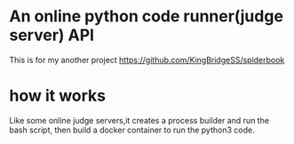 # An online python code runner(judge server) API
This is for my another project https://github.com/KingBridgeSS/spiderbook
# how it works
Like some online judge servers,it creates a process builder and run the bash script, then build a docker container to run the python3 code.
